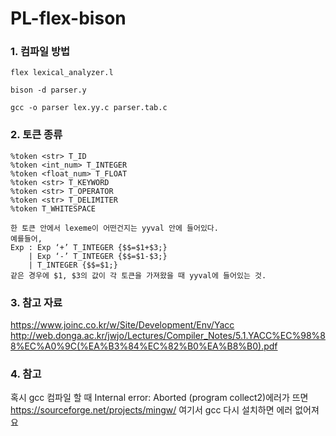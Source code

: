 # PL-flex-bison

### 1. 컴파일 방법

	flex lexical_analyzer.l	

	bison -d parser.y

	gcc -o parser lex.yy.c parser.tab.c
	
### 2. 토큰 종류
	%token <str> T_ID
	%token <int_num> T_INTEGER
	%token <float_num> T_FLOAT
	%token <str> T_KEYWORD
	%token <str> T_OPERATOR
	%token <str> T_DELIMITER
	%token T_WHITESPACE
	
	한 토큰 안에서 lexeme이 어떤건지는 yyval 안에 들어있다.
	예를들어,
	Exp : Exp ‘+’ T_INTEGER {$$=$1+$3;}
		| Exp ‘-’ T_INTEGER {$$=$1-$3;}
 		| T_INTEGER {$$=$1;} 
	같은 경우에 $1, $3의 값이 각 토큰을 가져왔을 때 yyval에 들어있는 것.
	
	
### 3. 참고 자료
<https://www.joinc.co.kr/w/Site/Development/Env/Yacc>
<http://web.donga.ac.kr/jwjo/Lectures/Compiler_Notes/5.1.YACC%EC%98%88%EC%A0%9C(%EA%B3%84%EC%82%B0%EA%B8%B0).pdf>

### 4. 참고
혹시 gcc 컴파일 할 때 Internal error: Aborted (program collect2)에러가 뜨면
<https://sourceforge.net/projects/mingw/> 여기서 gcc 다시 설치하면 에러 없어져요
